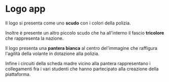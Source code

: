 # Logo app 
Il logo si presenta come uno **scudo** con i colori della polizia.

Inoltre è presente un altro piccolo scudo che ha all'interno il fascio **tricolore** che rappresenta la nazione.

Il logo presenta una **pantera bianca** al centro del'immagine che raffigura l'agilità della volante in dotazione alla polizia. 

Infine i circuiti della scheda madre vicino alla pantera rappresentano i collegamenti fra i vari studenti che hanno partecipato alla creazione della piattaforma.
